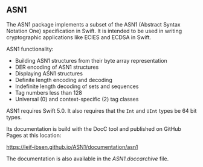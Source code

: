 ## ASN1

The ASN1 package implements a subset of the ASN1 (Abstract Syntax Notation One) specification in Swift.
It is intended to be used in writing cryptographic applications like ECIES and ECDSA in Swift.

ASN1 functionality:

* Building ASN1 structures from their byte array representation
* DER encoding of ASN1 structures
* Displaying ASN1 structures
* Definite length encoding and decoding
* Indefinite length decoding of sets and sequences
* Tag numbers less than 128
* Universal (0) and context-specific (2) tag classes


ASN1 requires Swift 5.0. It also requires that the `Int` and `UInt` types be 64 bit types.

Its documentation is build with the DocC tool and published on GitHub Pages at this location:

https://leif-ibsen.github.io/ASN1/documentation/asn1

The documentation is also available in the *ASN1.doccarchive* file.
